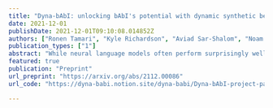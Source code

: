 ```yaml
---
title: "Dyna-bAbI: unlocking bAbI's potential with dynamic synthetic benchmarking"
date: 2021-12-01
publishDate: 2021-12-01T09:10:08.014852Z
authors: ["Ronen Tamari", "Kyle Richardson", "Aviad Sar-Shalom", "Noam Kahlon", "Nelson Liu", "Reut Tsarfaty", "Dafna Shahaf"]
publication_types: ["1"]
abstract: "While neural language models often perform surprisingly well on natural language understanding (NLU) tasks, their strengths and limitations remain poorly understood. Controlled synthetic tasks are thus an increasingly important resource for diagnosing model behavior. In this work we focus on story understanding, a core competency for NLU systems. However, the main synthetic resource for story understanding, the bAbI benchmark, lacks such a systematic mechanism for controllable task generation. We develop Dyna-bAbI, a dynamic framework providing fine-grained control over task generation in bAbI. We demonstrate our ideas by constructing three new tasks requiring compositional generalization, an important evaluation setting absent from the original benchmark. We tested both special-purpose models developed for bAbI as well as state-of-the-art pre-trained methods, and found that while both approaches solve the original tasks (>99% accuracy), neither approach succeeded in the compositional generalization setting, indicating the limitations of the original training data. We explored ways to augment the original data, and found that though diversifying training data was far more useful than simply increasing dataset size, it was still insufficient for driving robust compositional generalization (with <70% accuracy for complex compositions). Our results underscore the importance of highly controllable task generators for creating robust NLU systems through a virtuous cycle of model and data development."
featured: true
publication: "Preprint"
url_preprint: "https://arxiv.org/abs/2112.00086"
url_code: "https://dyna-babi.notion.site/dyna-babi/Dyna-bAbI-project-page-694225b4c04e4daeadcb8ec9e11b8616"

---
```

